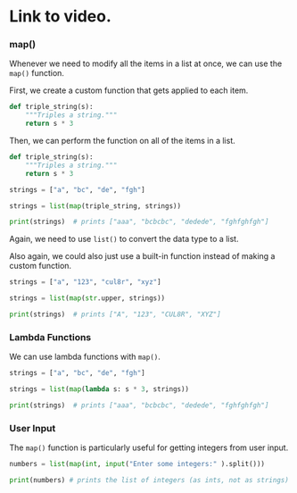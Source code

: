 # Link to video.

### map()

Whenever we need to modify all the items in a list at once, we can use the `map()` function.

First, we create a custom function that gets applied to each item.

```python
def triple_string(s):
    """Triples a string."""
    return s * 3
```

Then, we can perform the function on all of the items in a list.

```python
def triple_string(s):
    """Triples a string."""
    return s * 3

strings = ["a", "bc", "de", "fgh"]

strings = list(map(triple_string, strings))

print(strings)  # prints ["aaa", "bcbcbc", "dedede", "fghfghfgh"]
```

Again, we need to use `list()` to convert the data type to a list.

Also again, we could also just use a built-in function instead of making a custom function.

```python
strings = ["a", "123", "cul8r", "xyz"]

strings = list(map(str.upper, strings))

print(strings)  # prints ["A", "123", "CUL8R", "XYZ"]
```

### Lambda Functions

We can use lambda functions with `map()`.

```python
strings = ["a", "bc", "de", "fgh"]

strings = list(map(lambda s: s * 3, strings))

print(strings)  # prints ["aaa", "bcbcbc", "dedede", "fghfghfgh"]
```

### User Input

The `map()` function is particularly useful for getting integers from user input.

```python
numbers = list(map(int, input("Enter some integers:" ).split()))

print(numbers) # prints the list of integers (as ints, not as strings)
```

